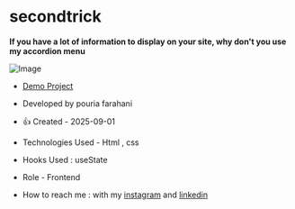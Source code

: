 # secondtrick

**If you have a lot of information to display on your site, why don't you use my accordion menu**

![Image](https://github.com/user-attachments/assets/55e4d73d-d83b-4970-81a7-c90742895c99)

- [Demo Project](https://fatemeh-hashemzadeh.github.io/secondtrick/)

- Developed by pouria farahani

- 👍 Created - 2025-09-01

- Technologies Used - Html , css

- Hooks Used : useState 

- Role - Frontend

- How to reach me : with my [instagram](https://instagram.com/fatemeh.__.hashemzadeh) and [linkedin](https://www.linkedin.com/in/fatemeh-hashemzadeh%E2%80%8F)
